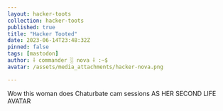 ```yaml
---
layout: hacker-toots
collection: hacker-toots
published: true
title: "Hacker Tooted"
date: 2023-06-14T23:48:32Z
pinned: false
tags: [mastodon]
author: ⸸ commander ░ nova ⸸ :~$
avatar: /assets/media_attachments/hacker-nova.png

---
```


<p>Wow this woman does Chaturbate cam sessions AS HER SECOND LIFE AVATAR</p>


